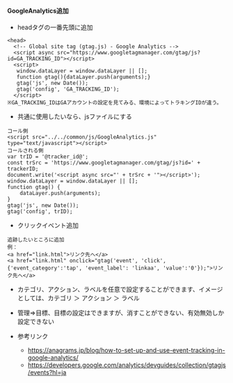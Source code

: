 

#### GoogleAnalytics追加 ####


- headタグの一番先頭に追加

```
<head>
  <!-- Global site tag (gtag.js) - Google Analytics -->
  <script async src="https://www.googletagmanager.com/gtag/js?id=GA_TRACKING_ID"></script>
  <script>
   window.dataLayer = window.dataLayer || [];
   function gtag(){dataLayer.push(arguments);}
   gtag('js', new Date());
   gtag('config', 'GA_TRACKING_ID');
  </script>
※GA_TRACKING_IDはGAアカウントの設定を見てみる、環境によってトラキングIDが違う。
```

- 共通に使用したいなら、jsファイルにする
```
コール側
<script src="../../common/js/GoogleAnalytics.js" type="text/javascript"></script>
コールされる側
var trID = '@tracker_id@';
const trSrc = 'https://www.googletagmanager.com/gtag/js?id=' + trackerID;
document.write('<script async src="' + trSrc + '"></script>');
window.dataLayer = window.dataLayer || [];
function gtag() {
    dataLayer.push(arguments);
}
gtag('js', new Date());
gtag('config', trID);
```

- クリックイベント追加
```
追跡したいところに追加
例：
<a href="link.html">リンク先へ</a>
<a href="link.html" onclick="gtag('event', 'click', {'event_category':'tap', 'event_label': 'linkaa', 'value':'0'});">リンク先へ</a>
```
  - カテゴリ、アクション、ラベルを任意で設定することができます、イメージとしては、カテゴリ ＞ アクション ＞ ラベル
  - 管理⇒目標、目標の設定はできますが、消すことができない、有効無効しか設定できない


- 参考リンク
  - https://anagrams.jp/blog/how-to-set-up-and-use-event-tracking-in-google-analytics/
  - https://developers.google.com/analytics/devguides/collection/gtagjs/events?hl=ja
